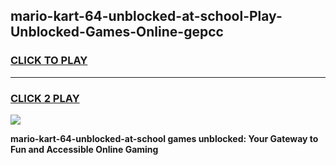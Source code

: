 
## mario-kart-64-unblocked-at-school-Play-Unblocked-Games-Online-gepcc
<h3>
<a href="https://premium76.site?title=mario-kart-64-unblocked-at-school&ref=25A">CLICK TO PLAY</a></h3>
<hr>

<h3>
<a href="https://premium76.site?title=mario-kart-64-unblocked-at-school&ref=25A">CLICK 2 PLAY</a>
  
</h3>

<a href="https://premium76.site?title=mario-kart-64-unblocked-at-school&ref=25A"><img src="https://clearcache.store/games.png"></a>


**mario-kart-64-unblocked-at-school games unblocked: Your Gateway to Fun and Accessible Online Gaming**
